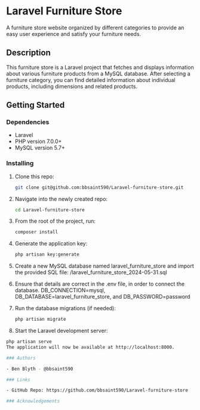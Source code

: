 # Laravel Furniture Store

A furniture store website organized by different categories to provide an easy user experience and satisfy your furniture needs.

## Description

This furniture store is a Laravel project that fetches and displays information about various furniture products from a MySQL database. After selecting a furniture category, you can find detailed information about individual products, including dimensions and related products.

## Getting Started

### Dependencies

- Laravel
- PHP version 7.0.0+
- MySQL version 5.7+

### Installing

1. Clone this repo:
   ```bash
   git clone git@github.com:bbsaint590/Laravel-furniture-store.git
   
2. Navigate into the newly created repo:
   ```bash
   cd Laravel-furniture-store
   
3. From the root of the project, run:
   ```bash
   composer install
   
4. Generate the application key:
   ```bash
   php artisan key:generate
   
5. Create a new MySQL database named laravel_furniture_store and import the provided 
   SQL file: /laravel_furniture_store_2024-05-31.sql
   
7. Ensure that details are correct in the .env file, in order to connect the 
   database.
   DB_CONNECTION=mysql, 
   DB_DATABASE=laravel_furniture_store, and 
   DB_PASSWORD=password
   
9. Run the database migrations (if needed):
   ```bash
   php artisan migrate
   
10. Start the Laravel development server:
   ```bash
   php artisan serve
  The application will now be available at http://localhost:8000.

### Authors

- Ben Blyth - @bbsaint590

### Links

- GitHub Repo: https://github.com/bbsaint590/Laravel-furniture-store

### Acknowledgements
